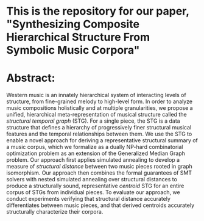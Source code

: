 # This is the repository for our paper, "Synthesizing Composite Hierarchical Structure From Symbolic Music Corpora"

# Abstract:
Western music is an innately hierarchical system of interacting levels of structure, from fine-grained melody to high-level form. In order to analyze music compositions holistically and at multiple granularities, we propose a unified, hierarchical meta-representation of musical structure called the *structural temporal graph* (STG). For a single piece, the STG is a data structure that defines a hierarchy of progressively finer structural musical features and the temporal relationships between them. We use the STG to enable a novel approach for deriving a representative structural summary of a music corpus, which we formalize as a dually NP-hard combinatorial optimization problem as an extension of the Generalized Median Graph problem. Our approach first applies simulated annealing to develop a measure of *structural distance* between two music pieces rooted in graph isomorphism. Our approach then combines the formal guarantees of SMT solvers with nested simulated annealing over structural distances to produce a structurally sound, representative *centroid* STG for an entire corpus of STGs from individual pieces. To evaluate our approach, we conduct experiments verifying that structural distance accurately differentiates between music pieces, and that derived centroids accurately structurally characterize their corpora.

